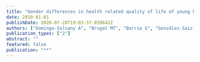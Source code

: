 ```yaml
---
title: "Gender differences in health related quality of life of young heroin users."
date: 2010-01-01
publishDate: 2020-07-28T19:03:37.039642Z
authors: ["Domingo-Salvany A", "Brugal MT", "Barrio G", "González-Saiz F", "Bravo MJ", "de la Fuente L", "ITINERE Investigators"]
publication_types: ["2"]
abstract: ""
featured: false
publication: "**"
---
```


